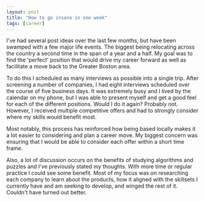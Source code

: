 ```yaml
---
layout: post
title: "How to go insane in one week"
tags: [career]
---
```


I've had several post ideas over the last few months, but have been swamped with a few major life events.  The biggest being relocating across the country a second time in the span of a year and a half.  My goal was to find the 'perfect' position that would drive my career forward as well as facilitate a move back to the Greater Boston area.

To do this I scheduled as many interviews as possible into a single trip.  After screening a number of companies, I had eight interviews scheduled over the course of five business days.  It was extremely busy and I lived by the calendar on my phone, but I was able to present myself and get a good feel for each of the different positions.  Would I do it again?  Probably not.  However, I received multiple competitive offers and had to strongly consider where my skills would benefit most.

Most notably, this process has reinforced how being based locally makes it a lot easier to considering and plan a career move.  My biggest concern was ensuring that I would be able to consider each offer within a short time frame.

Also, a lot of discussion occurs on the benefits of studying algorithms and puzzles and I've previously stated my thoughts.  With more time or regular practice I could see some benefit.  Most of my focus was on researching each company to learn about the products, how it aligned with the skillsets I currently have and am seeking to develop, and winged the rest of it.  Couldn't have turned out better.
